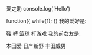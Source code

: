 
爱之助
console.log(‘Hello’)

   function({
       while(1);
   })
我的爱好是:

鞋
裤
篮球
打游戏
我的前女友是:

本田爱
日产新野
丰田威男
